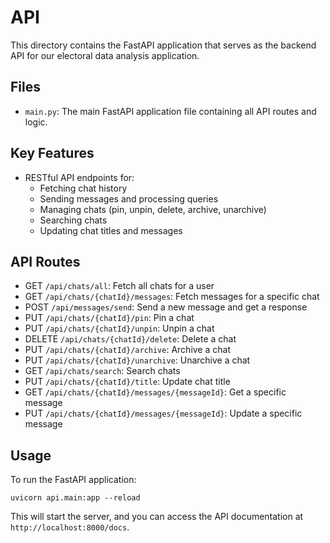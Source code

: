 # API

This directory contains the FastAPI application that serves as the backend API for our electoral data analysis application.

## Files

- `main.py`: The main FastAPI application file containing all API routes and logic.

## Key Features

- RESTful API endpoints for:
  - Fetching chat history
  - Sending messages and processing queries
  - Managing chats (pin, unpin, delete, archive, unarchive)
  - Searching chats
  - Updating chat titles and messages

## API Routes

- GET `/api/chats/all`: Fetch all chats for a user
- GET `/api/chats/{chatId}/messages`: Fetch messages for a specific chat
- POST `/api/messages/send`: Send a new message and get a response
- PUT `/api/chats/{chatId}/pin`: Pin a chat
- PUT `/api/chats/{chatId}/unpin`: Unpin a chat
- DELETE `/api/chats/{chatId}/delete`: Delete a chat
- PUT `/api/chats/{chatId}/archive`: Archive a chat
- PUT `/api/chats/{chatId}/unarchive`: Unarchive a chat
- GET `/api/chats/search`: Search chats
- PUT `/api/chats/{chatId}/title`: Update chat title
- GET `/api/chats/{chatId}/messages/{messageId}`: Get a specific message
- PUT `/api/chats/{chatId}/messages/{messageId}`: Update a specific message

## Usage

To run the FastAPI application:

```
uvicorn api.main:app --reload
```

This will start the server, and you can access the API documentation at `http://localhost:8000/docs`.
